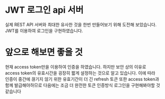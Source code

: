 # JWT 로그인 api 서버
실제 REST API 서버와 최대한 유사한 것을 한번 만들어보기 위해 도전해 보았습니다. JWT를 이용하여 로그인을 구현하였습니다. 

# 앞으로 해보면 좋을 것
현재 access token만을 이용하여 인증을 하였습니다. 하지만 보안 상의 이유로 access token의 유효시간을 굉장히 짧게 설정하는 것으로 알고 있습니다. 이에 따라 인증이 중간에 끊기지 않기 위한 유효기간이 더 긴 refresh 토큰 또한 access token과 함께 발급해야하므로 다음에는 조금 더 완전한 토큰 인증방식 로그인을 구현해봐야할 것 같습니다
